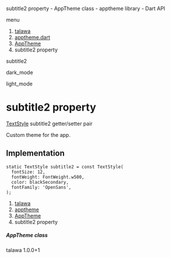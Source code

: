 




subtitle2 property - AppTheme class - apptheme library - Dart API







menu

1. [talawa](../../index.html)
2. [apptheme.dart](../../apptheme/apptheme-library.html)
3. [AppTheme](../../apptheme/AppTheme-class.html)
4. subtitle2 property

subtitle2


dark\_mode

light\_mode




# subtitle2 property


[TextStyle](https://api.flutter.dev/flutter/painting/TextStyle-class.html)
subtitle2
getter/setter pair

Custom theme for the app.


## Implementation

```
static TextStyle subtitle2 = const TextStyle(
  fontSize: 12,
  fontWeight: FontWeight.w500,
  color: blackSecondary,
  fontFamily: 'OpenSans',
);
```

 


1. [talawa](../../index.html)
2. [apptheme](../../apptheme/apptheme-library.html)
3. [AppTheme](../../apptheme/AppTheme-class.html)
4. subtitle2 property

##### AppTheme class





talawa
1.0.0+1







